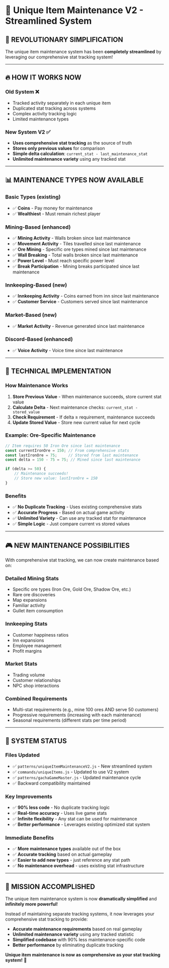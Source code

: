 # 🔧 Unique Item Maintenance V2 - Streamlined System

## 🎯 **REVOLUTIONARY SIMPLIFICATION**

The unique item maintenance system has been **completely streamlined** by leveraging our comprehensive stat tracking system!

---

## 🔥 **HOW IT WORKS NOW**

### **Old System** ❌
- Tracked activity separately in each unique item
- Duplicated stat tracking across systems
- Complex activity tracking logic
- Limited maintenance types

### **New System V2** ✅
- **Uses comprehensive stat tracking** as the source of truth
- **Stores only previous values** for comparison
- **Simple delta calculation**: `current_stat - last_maintenance_stat`
- **Unlimited maintenance variety** using any tracked stat

---

## 📊 **MAINTENANCE TYPES NOW AVAILABLE**

### **Basic Types** (existing)
- ✅ **Coins** - Pay money for maintenance
- ✅ **Wealthiest** - Must remain richest player

### **Mining-Based** (enhanced)
- ✅ **Mining Activity** - Walls broken since last maintenance
- ✅ **Movement Activity** - Tiles travelled since last maintenance  
- ✅ **Ore Mining** - Specific ore types mined since last maintenance
- ✅ **Wall Breaking** - Total walls broken since last maintenance
- ✅ **Power Level** - Must reach specific power level
- ✅ **Break Participation** - Mining breaks participated since last maintenance

### **Innkeeping-Based** (new)
- ✅ **Innkeeping Activity** - Coins earned from inn since last maintenance
- ✅ **Customer Service** - Customers served since last maintenance

### **Market-Based** (new)
- ✅ **Market Activity** - Revenue generated since last maintenance

### **Discord-Based** (enhanced)
- ✅ **Voice Activity** - Voice time since last maintenance

---

## 🔧 **TECHNICAL IMPLEMENTATION**

### **How Maintenance Works**
1. **Store Previous Value** - When maintenance succeeds, store current stat value
2. **Calculate Delta** - Next maintenance checks: `current_stat - stored_value`
3. **Check Requirement** - If delta ≥ requirement, maintenance succeeds
4. **Update Stored Value** - Store new current value for next cycle

### **Example: Ore-Specific Maintenance**
```javascript
// Item requires 50 Iron Ore since last maintenance
const currentIronOre = 150; // From comprehensive stats
const lastIronOre = 75;     // Stored from last maintenance
const delta = 150 - 75 = 75; // Mined since last maintenance

if (delta >= 50) {
    // Maintenance succeeds!
    // Store new value: lastIronOre = 150
}
```

### **Benefits**
- ✅ **No Duplicate Tracking** - Uses existing comprehensive stats
- ✅ **Accurate Progress** - Based on actual game activity
- ✅ **Unlimited Variety** - Can use any tracked stat for maintenance
- ✅ **Simple Logic** - Just compare current vs stored values

---

## 🎮 **NEW MAINTENANCE POSSIBILITIES**

With comprehensive stat tracking, we can now create maintenance based on:

### **Detailed Mining Stats**
- Specific ore types (Iron Ore, Gold Ore, Shadow Ore, etc.)
- Rare ore discoveries
- Map expansions
- Familiar activity
- Gullet item consumption

### **Innkeeping Stats**
- Customer happiness ratios
- Inn expansions
- Employee management
- Profit margins

### **Market Stats**
- Trading volume
- Customer relationships
- NPC shop interactions

### **Combined Requirements**
- Multi-stat requirements (e.g., mine 100 ores AND serve 50 customers)
- Progressive requirements (increasing with each maintenance)
- Seasonal requirements (different stats per time period)

---

## 🚀 **SYSTEM STATUS**

### **Files Updated**
- ✅ `patterns/uniqueItemMaintenanceV2.js` - New streamlined system
- ✅ `commands/uniqueItems.js` - Updated to use V2 system
- ✅ `patterns/gachaGameMaster.js` - Updated maintenance cycle
- ✅ Backward compatibility maintained

### **Key Improvements**
- ✅ **90% less code** - No duplicate tracking logic
- ✅ **Real-time accuracy** - Uses live game stats
- ✅ **Infinite flexibility** - Any stat can be used for maintenance
- ✅ **Better performance** - Leverages existing optimized stat system

### **Immediate Benefits**
- ✅ **More maintenance types** available out of the box
- ✅ **Accurate tracking** based on actual gameplay
- ✅ **Easier to add new types** - just reference any stat path
- ✅ **No maintenance overhead** - uses existing stat infrastructure

---

## 🎊 **MISSION ACCOMPLISHED**

The unique item maintenance system is now **dramatically simplified** and **infinitely more powerful**!

Instead of maintaining separate tracking systems, it now leverages your comprehensive stat tracking to provide:
- **Accurate maintenance requirements** based on real gameplay
- **Unlimited maintenance variety** using any tracked statistic
- **Simplified codebase** with 90% less maintenance-specific code
- **Better performance** by eliminating duplicate tracking

**Unique item maintenance is now as comprehensive as your stat tracking system!** 🚀
